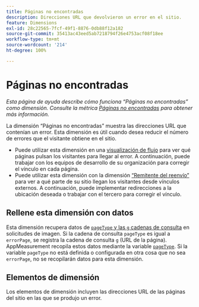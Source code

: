 ```yaml
---
title: Páginas no encontradas
description: Direcciones URL que devolvieron un error en el sitio.
feature: Dimensions
exl-id: 28c22565-7fcf-49f1-8876-0db88f12a182
source-git-commit: 35413ac43eed5ab7218794f26e4753acf08f18ee
workflow-type: tm+mt
source-wordcount: '214'
ht-degree: 100%

---
```


# Páginas no encontradas

*Esta página de ayuda describe cómo funciona “Páginas no encontradas” como dimensión. Consulte la métrica [Páginas no encontradas](../metrics/pages-not-found.md) para obtener más información.*

La dimensión “Páginas no encontradas” muestra las direcciones URL que contenían un error. Esta dimensión es útil cuando desea reducir el número de errores que el visitante obtiene en el sitio.

* Puede utilizar esta dimensión en una [visualización de flujo](/help/analyze/analysis-workspace/visualizations/c-flow/flow.md) para ver qué páginas pulsan los visitantes para llegar al error. A continuación, puede trabajar con los equipos de desarrollo de su organización para corregir el vínculo en cada página.
* Puede utilizar esta dimensión con la dimensión [“Remitente del reenvío”](referrer.md) para ver a qué parte de su sitio llegan los visitantes desde vínculos externos. A continuación, puede implementar redirecciones a la ubicación deseada o trabajar con el tercero para corregir el vínculo.

## Rellene esta dimensión con datos

Esta dimensión recupera datos de [`pageType` y las `g` cadenas de consulta](/help/implement/validate/query-parameters.md) en solicitudes de imagen. Si la cadena de consulta `pageType` es igual a `errorPage`, se registra la cadena de consulta `g` (URL de la página). AppMeasurement recopila estos datos mediante la variable [`pageType`](/help/implement/vars/page-vars/pagetype.md). Si la variable `pageType` no está definida o configurada en otra cosa que no sea `errorPage`, no se recopilarán datos para esta dimensión.

## Elementos de dimensión

Los elementos de dimensión incluyen las direcciones URL de las páginas del sitio en las que se produjo un error.

